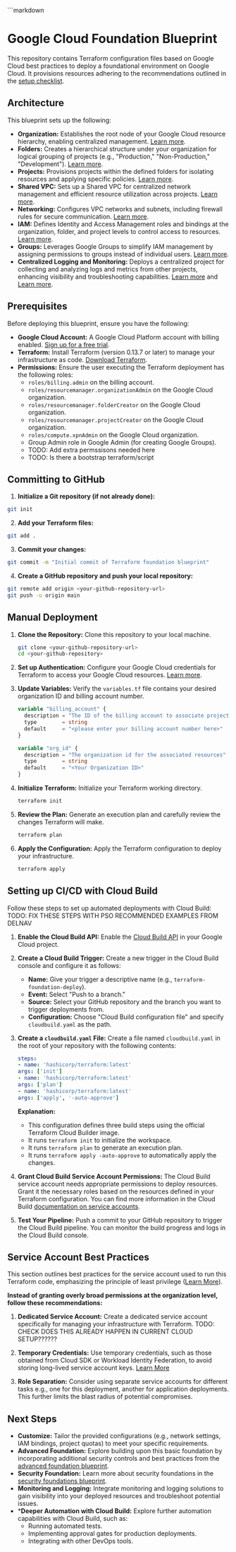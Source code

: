 <span _ngcontent-ng-c3468594053="" data-testid="p6ntest-llm-prompt-response-text-area-text-segment" sandboxuid="0" class="ng-star-inserted">```markdown
# Google Cloud Foundation Blueprint

This repository contains Terraform configuration files based on Google Cloud best practices to deploy a foundational environment on Google Cloud.  It provisions resources adhering to the recommendations outlined in the [setup checklist](https://cloud.google.com/docs/enterprise/setup-checklist).   

## Architecture

This blueprint sets up the following:

- **Organization:** Establishes the root node of your Google Cloud resource hierarchy, enabling centralized management. [Learn more](https://cloud.google.com/resource-manager/docs/creating-managing-organization).
- **Folders:** Creates a hierarchical structure under your organization for logical grouping of projects (e.g., "Production," "Non-Production," "Development"). [Learn more](https://cloud.google.com/resource-manager/docs/creating-managing-folders).
- **Projects:** Provisions projects within the defined folders for isolating resources and applying specific policies. [Learn more](https://cloud.google.com/resource-manager/docs/creating-managing-projects).
- **Shared VPC:** Sets up a Shared VPC for centralized network management and efficient resource utilization across projects. [Learn more](https://cloud.google.com/vpc/docs/shared-vpc).
- **Networking:** Configures VPC networks and subnets, including firewall rules for secure communication. [Learn more](https://cloud.google.com/vpc/docs/using-vpc).
- **IAM:** Defines Identity and Access Management roles and bindings at the organization, folder, and project levels to control access to resources. [Learn more](https://cloud.google.com/iam/docs/overview).
- **Groups:** Leverages Google Groups to simplify IAM management by assigning permissions to groups instead of individual users. [Learn more](https://support.google.com/a/answer/2405986).
- **Centralized Logging and Monitoring:** Deploys a centralized project for collecting and analyzing logs and metrics from other projects, enhancing visibility and troubleshooting capabilities. [Learn more](https://cloud.google.com/logging/docs/overview) and [Learn more](https://cloud.google.com/monitoring/docs/overview).

## Prerequisites

Before deploying this blueprint, ensure you have the following:

- **Google Cloud Account:** A Google Cloud Platform account with billing enabled. [Sign up for a free trial](https://cloud.google.com/free).
- **Terraform:** Install Terraform (version 0.13.7 or later) to manage your infrastructure as code. [Download Terraform](https://www.terraform.io/downloads.html).
- **Permissions:** Ensure the user executing the Terraform deployment has the following roles:
    - `roles/billing.admin` on the billing account.
    - `roles/resourcemanager.organizationAdmin` on the Google Cloud organization.
    - `roles/resourcemanager.folderCreator` on the Google Cloud organization.
    - `roles/resourcemanager.projectCreator` on the Google Cloud organization.
    - `roles/compute.xpnAdmin` on the Google Cloud organization.
    - Group Admin role in Google Admin (for creating Google Groups).
    - TODO: Add extra permssisons needed here
    - TODO: Is there a bootstrap terraform/script

## Committing to GitHub

1. **Initialize a Git repository (if not already done):**

```bash
git init
```

2. **Add your Terraform files:**

```bash
git add .
```

3. **Commit your changes:**

```bash
git commit -m "Initial commit of Terraform foundation blueprint"
```

4. **Create a GitHub repository and push your local repository:**

```bash
git remote add origin <your-github-repository-url>
git push -u origin main
```

## Manual Deployment

1. **Clone the Repository:** Clone this repository to your local machine.

   ```bash
   git clone <your-github-repository-url>
   cd <your-github-repository>
   ```

2. **Set up Authentication:** Configure your Google Cloud credentials for Terraform to access your Google Cloud resources. [Learn more](https://registry.terraform.io/providers/hashicorp/google/latest/docs#authentication).

3. **Update Variables:** Verify the `variables.tf` file contains your desired organization ID and billing account number.

   ```terraform
   variable "billing_account" {
     description = "The ID of the billing account to associate projects with"
     type        = string
     default     = "<please enter your billing account number here>"
   }

   variable "org_id" {
     description = "The organization id for the associated resources"
     type        = string
     default     = "<Your Organization ID>" 
   }
   ```

4. **Initialize Terraform:** Initialize your Terraform working directory.

   ```bash
   terraform init
   ```

5. **Review the Plan:** Generate an execution plan and carefully review the changes Terraform will make.

   ```bash
   terraform plan
   ```

6. **Apply the Configuration:** Apply the Terraform configuration to deploy your infrastructure.

   ```bash
   terraform apply
   ```


## Setting up CI/CD with Cloud Build

Follow these steps to set up automated deployments with Cloud Build:
TODO: FIX THESE STEPS WITH PSO RECOMMENDED EXAMPLES FROM DELNAV

1. **Enable the Cloud Build API:** Enable the [Cloud Build API](https://console.cloud.google.com/apis/library/cloudbuild.googleapis.com) in your Google Cloud project.

2. **Create a Cloud Build Trigger:** Create a new trigger in the Cloud Build console and configure it as follows:
   - **Name:** Give your trigger a descriptive name (e.g., `terraform-foundation-deploy`).
   - **Event:** Select "Push to a branch."
   - **Source:** Select your GitHub repository and the branch you want to trigger deployments from.
   - **Configuration:** Choose "Cloud Build configuration file" and specify `cloudbuild.yaml` as the path.

3. **Create a `cloudbuild.yaml` File:** Create a file named `cloudbuild.yaml` in the root of your repository with the following contents:

   ```yaml
   steps:
   - name: 'hashicorp/terraform:latest'
   args: ['init']
   - name: 'hashicorp/terraform:latest'
   args: ['plan']
   - name: 'hashicorp/terraform:latest'
   args: ['apply', '-auto-approve']
   ```

   **Explanation:**
      - This configuration defines three build steps using the official Terraform Cloud Builder image.
      - It runs `terraform init` to initialize the workspace.
      - It runs `terraform plan` to generate an execution plan.
      - It runs `terraform apply -auto-approve` to automatically apply the changes.


4. **Grant Cloud Build Service Account Permissions:** The Cloud Build service account needs appropriate permissions to deploy resources. Grant it the necessary roles based on the resources defined in your Terraform configuration. You can find more information in the Cloud Build [documentation on service accounts](https://cloud.google.com/build/docs/securing-builds/configure-user-accounts).

5. **Test Your Pipeline:** Push a commit to your GitHub repository to trigger the Cloud Build pipeline. You can monitor the build progress and logs in the Cloud Build console.

## Service Account Best Practices

This section outlines best practices for the service account used to run this Terraform code, emphasizing the principle of least privilege ([Learn More](https://cloud.google.com/iam/docs/best-practices-access-management#principle-of-least-privilege)).

**Instead of granting overly broad permissions at the organization level, follow these recommendations:**

1. **Dedicated Service Account:** Create a dedicated service account specifically for managing your infrastructure with Terraform.
TODO: CHECK DOES THIS ALREADY HAPPEN IN CURRENT CLOUD SETUP??????

2. **Temporary Credentials:** Use temporary credentials, such as those obtained from Cloud SDK or Workload Identity Federation, to avoid storing long-lived service account keys. [Learn More](https://cloud.google.com/iam/docs/best-practices-for-managing-service-account-keys)

4. **Role Separation:** Consider using separate service accounts for different tasks e.g., one for this deployment, another for application deployments. This further limits the blast radius of potential compromises. 



## Next Steps

- **Customize:** Tailor the provided configurations (e.g., network settings, IAM bindings, project quotas) to meet your specific requirements.
- **Advanced Foundation:** Explore building upon this basic foundation by incorporating additional security controls and best practices from the [advanced foundation blueprint](https://github.com/terraform-google-modules/terraform-example-foundation).
- **Security Foundation:** Learn more about security foundations in the [security foundations blueprint](https://cloud.google.com/architecture/security-foundations).
- **Monitoring and Logging:** Integrate monitoring and logging solutions to gain visibility into your deployed resources and troubleshoot potential issues.
- ***Deeper Automation with Cloud Build:** Explore further automation capabilities with Cloud Build, such as:
   - Running automated tests.
   - Implementing approval gates for production deployments.
   - Integrating with other DevOps tools.

